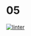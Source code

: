 # 05
[![linter](https://github.com/Steven-Pab-1234/05/workflows/linter/badge.svg)](https://github.com/marketplace/actions/super-linter)      
